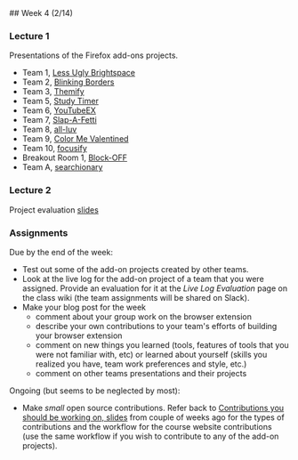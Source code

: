 <div class="week">

<div class="week_heading" markdown="1">
## Week 4 (2/14)
</div>

<div class="column_materials"  markdown="1">

### Lecture 1

Presentations of the Firefox add-ons projects.

- Team 1, [Less Ugly Brightspace](https://github.com/ossd-sp22/less-ugly-brightspace)
- Team 2, [Blinking Borders](https://github.com/ossd-sp22/blinking_borders)
- Team 3, [Themify](https://github.com/ossd-sp22/themify)
- Team 5, [Study Timer](https://github.com/ossd-sp22/study-timer)
- Team 6, [YouTubeEX](https://github.com/ossd-sp22/YouTubeEX)
- Team 7, [Slap-A-Fetti](https://github.com/ossd-sp22/slap-a-fetti)
- Team 8, [all-luv](https://github.com/ossd-sp22/all-luv)
- Team 9, [Color Me Valentined](https://github.com/ossd-sp22/ColorMeValentined)
- Team 10, [focusify](https://github.com/ossd-sp22/Focusify)
- Breakout Room 1, [Block-OFF](https://github.com/ossd-sp22/block-off)
- Team A, [searchionary](https://github.com/ossd-sp22/searchionary)


### Lecture 2

Project evaluation [slides](slides/project_evaluation.html) 

<!--
Project evaluation or what to look for in a potential project.

- [Ghidra](https://www.nsa.gov/resources/everyone/ghidra/)
- [GNOME Clocks](https://wiki.gnome.org/Apps/Clocks)
- [Godot](https://godotengine.org/)
- [Inkscape](https://inkscape.org/)
- [Jupyter](https://jupyter.org/)
- [OpenEMR](https://www.open-emr.org/)

-->

</div>

<div class="column_assign"  markdown="1">

### Assignments



Due by the end of the week:
- Test out some of the add-on projects created by other teams.
- Look at the live log for the add-on project of a team that you were assigned. Provide an evaluation for it at
  the _Live Log Evaluation_ page on the class wiki (the team assignments will be shared on Slack).
- Make your blog post for the week
  - comment about your group work on the browser extension
  - describe your own contributions to your team's efforts of building
  your browser extension
  - comment on new things you learned (tools, features of tools that you were not familiar with, etc) or
  learned about yourself (skills you realized you have, team work preferences and style, etc.)
  - comment on other teams presentations and their projects

Ongoing (but seems to be neglected by most):
- Make _small_ open source contributions. Refer back to [Contributions you should be working on, slides](slides/contributions.html)
from couple of weeks ago for the types of contributions and the workflow for the course website contributions (use the same workflow if you wish to contribute to any of the add-on projects).

</div>
</div>

